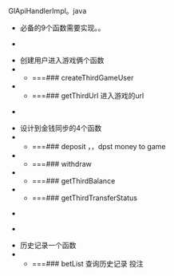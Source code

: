 

GlApiHandlerImpl。java
* 必备的9个函数需要实现。。
* <p>
* 创建用户进入游戏俩个函数
* * ===### createThirdGameUser
* * ===### getThirdUrl 进入游戏的url
* <p>
* 设计到金钱同步的4个函数
* * ===### deposit ，，dpst money to game
* * ===### withdraw
* * ===### getThirdBalance
* * ===### getThirdTransferStatus
* <p>
* <p>
* 历史记录一个函数
* * ===### betList 查询历史记录 投注